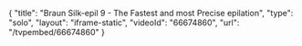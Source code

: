 {
    "title": "Braun Silk-epil 9 - The Fastest and most Precise epilation",
    "type": "solo",
    "layout": "iframe-static",
    "videoId": "66674860",
    "url": "\/tvpembed\/66674860"
}